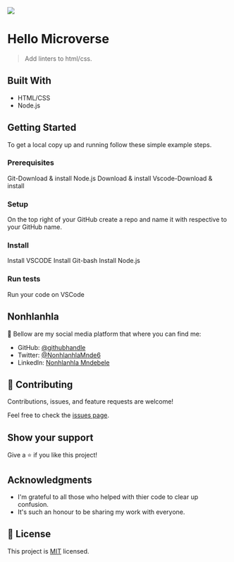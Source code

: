 ![](https://img.shields.io/badge/Microverse-blueviolet)

# Hello Microverse

> Add linters to html/css.


## Built With

- HTML/CSS
- Node.js



## Getting Started


To get a local copy up and running follow these simple example steps.

### Prerequisites
Git-Download & install
Node.js Download & install
Vscode-Download & install

### Setup
On the top right of your GitHub create a repo and name it with respective to your GitHub name.

### Install
Install VSCODE
Install Git-bash
Install Node.js

### Run tests
Run your code on VSCode



## Nonhlanhla

👤  Bellow are my social media platform that where you can find me:

- GitHub: [@githubhandle](https://github.com/29td)
- Twitter: [@NonhlanhlaMnde6](https://twitter.com/NonhlanhlaMnde6)
- LinkedIn: [Nonhlanhla Mndebele](https://linkedin.com/in/nonhlanhla-mndebele-ab7448226)



## 🤝 Contributing

Contributions, issues, and feature requests are welcome!

Feel free to check the [issues page](../../issues/).

## Show your support

Give a ⭐️ if you like this project!

## Acknowledgments

- I'm grateful to all those who helped with thier code to clear up confusion.
- It's such an honour to be sharing my work with everyone.


## 📝 License

This project is [MIT](./MIT.md) licensed.
